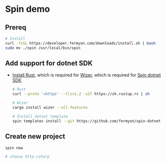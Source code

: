 # Spin demo

## Prereq
```bash
# Install
curl -fsSL https://developer.fermyon.com/downloads/install.sh | bash
sudo mv ./spin /usr/local/bin/spin

```

## Add support for dotnet SDK
- [Install Rust](https://www.rust-lang.org/tools/install), which is required for [Wizer](https://github.com/bytecodealliance/wizer), which is required for [Spin dotnet SDK](https://github.com/fermyon/spin-dotnet-sdk)
   ```bash
   # Rust
   curl --proto '=https' --tlsv1.2 -sSf https://sh.rustup.rs | sh

   # Wizer
   cargo install wizer --all-features

   # Install dotnet template
   spin templates install --git https://github.com/fermyon/spin-dotnet-sdk --branch main --update
   ``````

## Create new project
```bash
spin new 

# choose http-csharp

```